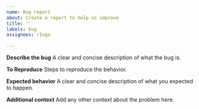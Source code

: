 ```yaml
---
name: Bug report
about: Create a report to help us improve
title: ''
labels: bug
assignees: r1oga

---
```


**Describe the bug**
A clear and concise description of what the bug is.

**To Reproduce**
Steps to reproduce the behavior.

**Expected behavior**
A clear and concise description of what you expected to happen.

**Additional context**
Add any other context about the problem here.
